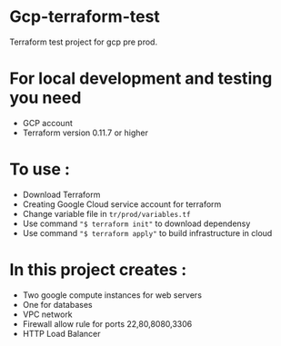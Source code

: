 # Gcp-terraform-test

Terraform test project for gcp pre prod.

# For local development and testing you need
 * GCP account
 * Terraform version 0.11.7 or higher

# To use :
 * Download Terraform
 * Creating Google Cloud service account for terraform
 * Change variable file in ``tr/prod/variables.tf``
 * Use command ```"$ terraform init"``` to download dependensy
 * Use command ```"$ terraform apply"``` to build infrastructure in cloud  

# In this project creates :
 * Two google compute instances for web servers 
 * One for databases
 * VPC network 
 * Firewall allow rule for ports 22,80,8080,3306
 * HTTP Load Balancer